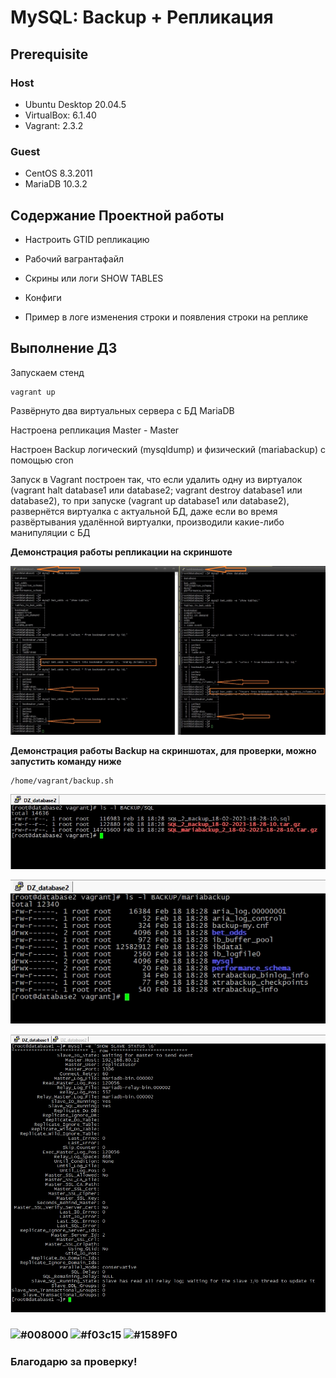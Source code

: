 # MySQL: Backup + Репликация

## **Prerequisite**

### Host ###
- Ubuntu Desktop 20.04.5
- VirtualBox: 6.1.40
- Vagrant: 2.3.2

### Guest ###
- CentOS 8.3.2011
- MariaDB 10.3.2

## **Содержание Проектной работы**

- Настроить GTID репликацию

- Рабочий вагрантафайл

- Скрины или логи SHOW TABLES

- Конфиги

- Пример в логе изменения строки и появления строки на реплике

## **Выполнение ДЗ**

Запускаем стенд
```
vagrant up
```

Развёрнуто два виртуальных сервера с БД MariaDB

Настроена репликация Master - Master

Настроен Backup логический (mysqldump) и физический (mariabackup) с помощью cron

Запуск в Vagrant построен так, что если удалить одну из виртуалок 
(vagrant halt database1 или database2; vagrant destroy database1 или database2), 
то при запуске (vagrant up database1 или database2), развернётся виртуалка с актуальной БД, 
даже если во время развёртывания удалённой виртуалки, производили какие-либо манипуляции с БД

**Демонстрация работы репликации на скриншоте**

![replica_db](https://github.com/andrey21x6/dz-otus/blob/main/MySQL_backup_replica/scrin/replica_db.jpg)

**Демонстрация работы Backup на скриншотах, для проверки, можно запустить команду ниже**

```
/home/vagrant/backup.sh
```

![backup_1](https://github.com/andrey21x6/dz-otus/blob/main/MySQL_backup_replica/scrin/backup_1.jpg)

![backup_2](https://github.com/andrey21x6/dz-otus/blob/main/MySQL_backup_replica/scrin/backup_2.jpg)

![replica_slave_1](https://github.com/andrey21x6/dz-otus/blob/main/MySQL_backup_replica/scrin/replica_slave_1.jpg)

### ![#008000](https://placehold.co/15x15/008000/008000.png) ![#f03c15](https://placehold.co/15x15/f03c15/f03c15.png) ![#1589F0](https://placehold.co/15x15/1589F0/1589F0.png)
### Благодарю за проверку!


